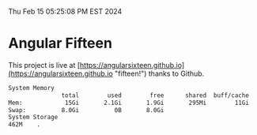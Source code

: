 Thu Feb 15 05:25:08 PM EST 2024

# Angular Fifteen


This project is live at [https://angularsixteen.github.io](https://angularsixteen.github.io "fifteen!") thanks to Github.

```bash
System Memory
               total        used        free      shared  buff/cache   available
Mem:            15Gi       2.1Gi       1.9Gi       295Mi        11Gi        13Gi
Swap:          8.0Gi          0B       8.0Gi
System Storage
462M	.

